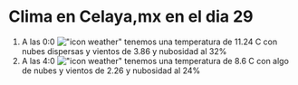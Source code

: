# Clima en Celaya,mx en el dia 29

1. A las 0:0 !["icon weather"](http://openweathermap.org/img/w/03n.png) tenemos una temperatura de 11.24 C con nubes dispersas y  vientos de 3.86 y nubosidad al 32%
1. A las 4:0 !["icon weather"](http://openweathermap.org/img/w/02n.png) tenemos una temperatura de 8.6 C con algo de nubes y  vientos de 2.26 y nubosidad al 24%
